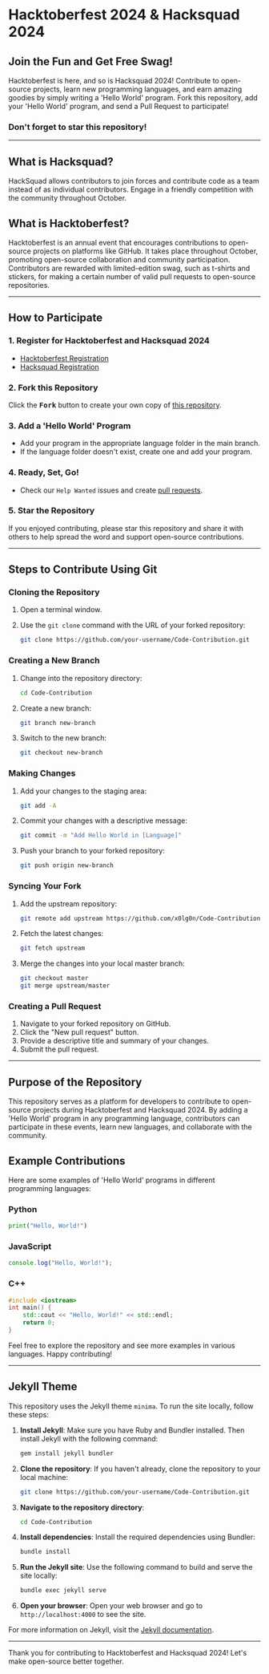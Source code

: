 # Hacktoberfest 2024 & Hacksquad 2024

## Join the Fun and Get Free Swag!

Hacktoberfest is here, and so is Hacksquad 2024! Contribute to open-source projects, learn new programming languages, and earn amazing goodies by simply writing a 'Hello World' program. Fork this repository, add your 'Hello World' program, and send a Pull Request to participate!

### Don't forget to star this repository!

---

## What is Hacksquad?

HackSquad allows contributors to join forces and contribute code as a team instead of as individual contributors. Engage in a friendly competition with the community throughout October.

## What is Hacktoberfest?

Hacktoberfest is an annual event that encourages contributions to open-source projects on platforms like GitHub. It takes place throughout October, promoting open-source collaboration and community participation. Contributors are rewarded with limited-edition swag, such as t-shirts and stickers, for making a certain number of valid pull requests to open-source repositories.

---

## How to Participate

### 1. Register for Hacktoberfest and Hacksquad 2024

- [Hacktoberfest Registration](https://hacktoberfest.digitalocean.com/)
- [Hacksquad Registration](https://www.hacksquad.dev/)

### 2. Fork this Repository

Click the <kbd><b>Fork</b></kbd> button to create your own copy of [this repository](https://github.com/shivaylamba/Hacktoberfest).

### 3. Add a 'Hello World' Program

- Add your program in the appropriate language folder in the main branch.
- If the language folder doesn't exist, create one and add your program.

### 4. Ready, Set, Go!

- Check our `Help Wanted` issues and create [pull requests](https://github.com/x0lg0n/Code-Contribution/pulls).

### 5. Star the Repository

If you enjoyed contributing, please star this repository and share it with others to help spread the word and support open-source contributions.

---

## Steps to Contribute Using Git

### Cloning the Repository

1. Open a terminal window.
2. Use the `git clone` command with the URL of your forked repository:

   ```bash
   git clone https://github.com/your-username/Code-Contribution.git
   ```

### Creating a New Branch

1. Change into the repository directory:

   ```bash
   cd Code-Contribution
   ```

2. Create a new branch:

   ```bash
   git branch new-branch
   ```

3. Switch to the new branch:

   ```bash
   git checkout new-branch
   ```

### Making Changes

1. Add your changes to the staging area:

   ```bash
   git add -A
   ```

2. Commit your changes with a descriptive message:

   ```bash
   git commit -m "Add Hello World in [Language]"
   ```

3. Push your branch to your forked repository:

   ```bash
   git push origin new-branch
   ```

### Syncing Your Fork

1. Add the upstream repository:

   ```bash
   git remote add upstream https://github.com/x0lg0n/Code-Contribution.git
   ```

2. Fetch the latest changes:

   ```bash
   git fetch upstream
   ```

3. Merge the changes into your local master branch:

   ```bash
   git checkout master
   git merge upstream/master
   ```

### Creating a Pull Request

1. Navigate to your forked repository on GitHub.
2. Click the "New pull request" button.
3. Provide a descriptive title and summary of your changes.
4. Submit the pull request.

---

## Purpose of the Repository

This repository serves as a platform for developers to contribute to open-source projects during Hacktoberfest and Hacksquad 2024. By adding a 'Hello World' program in any programming language, contributors can participate in these events, learn new languages, and collaborate with the community.

## Example Contributions

Here are some examples of 'Hello World' programs in different programming languages:

### Python

```python
print("Hello, World!")
```

### JavaScript

```javascript
console.log("Hello, World!");
```

### C++

```cpp
#include <iostream>
int main() {
    std::cout << "Hello, World!" << std::endl;
    return 0;
}
```

Feel free to explore the repository and see more examples in various languages. Happy contributing!

---

## Jekyll Theme

This repository uses the Jekyll theme `minima`. To run the site locally, follow these steps:

1. **Install Jekyll**: Make sure you have Ruby and Bundler installed. Then install Jekyll with the following command:

   ```bash
   gem install jekyll bundler
   ```

2. **Clone the repository**: If you haven't already, clone the repository to your local machine:

   ```bash
   git clone https://github.com/your-username/Code-Contribution.git
   ```

3. **Navigate to the repository directory**:

   ```bash
   cd Code-Contribution
   ```

4. **Install dependencies**: Install the required dependencies using Bundler:

   ```bash
   bundle install
   ```

5. **Run the Jekyll site**: Use the following command to build and serve the site locally:

   ```bash
   bundle exec jekyll serve
   ```

6. **Open your browser**: Open your web browser and go to `http://localhost:4000` to see the site.

For more information on Jekyll, visit the [Jekyll documentation](https://jekyllrb.com/docs/).

---

Thank you for contributing to Hacktoberfest and Hacksquad 2024! Let's make open-source better together.
